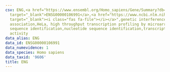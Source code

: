 ```yaml
---
csv: ENG,<a href="https://www.ensembl.org/Homo_sapiens/Gene/Summary?db=core;g=ENSG00000106991"
  target="_blank">ENSG00000106991</a>,<a href="https://www.ncbi.nlm.nih.gov/pubmed/17216044"
  target="_blank"><i class="fas fa-file"></i></a>",genetic interference,functional
  association,HeLa, high throughput transcription profiling by microarray,nucleotide
  sequence identification,nucleotide sequence identification,transcriptional regulation,up-regulates
  activity
data_alias: ENG
data_id: ENSG00000106991
data_numevidence: 1
data_species: Homo sapiens
data_taxid: '9606'
title: ENG
---
```

